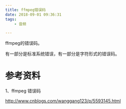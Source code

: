 ```yaml
---
title: ffmpeg错误码
date: 2018-09-01 09:36:31
tags:
	- 音频

---
```




ffmpeg的错误码。

有一部分是标准系统错误，有一部分是字符形式的错误码。







# 参考资料

1、ffmpeg 错误码

http://www.cnblogs.com/wanggang123/p/5593145.html







